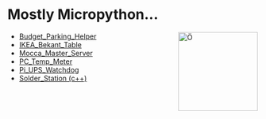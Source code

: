 # Mostly Micropython... 
<img src="https://upload.wikimedia.org/wikipedia/commons/thumb/a/a7/MicroPython_new_logo.svg/1200px-MicroPython_new_logo.svg.png" align="right"
     alt="Ö" width="160" height="160">

- [Budget_Parking_Helper](./Budget_Parking_Helper)
- [IKEA_Bekant_Table](./IKEA_Bekant_Table)
- [Mocca_Master_Server](./Mocca_Master_Server)
- [PC_Temp_Meter](./PC_Temp_Meter)
- [Pi_UPS_Watchdog](./Pi_UPS_Watchdog)
- [Solder_Station (c++)](./Solder_Station)

&nbsp;


